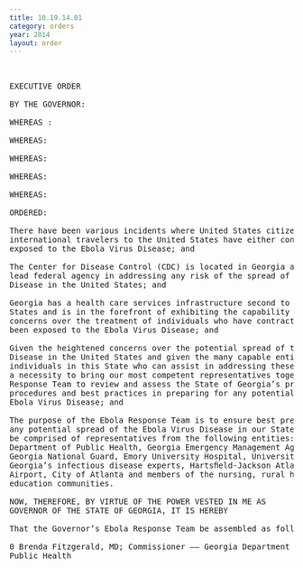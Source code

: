 ```yaml
---
title: 10.19.14.01
category: orders
year: 2014
layout: order
---
```


<pre> 

EXECUTIVE ORDER

BY THE GOVERNOR:

WHEREAS :

WHEREAS:

WHEREAS:

WHEREAS:

WHEREAS:

ORDERED:

There have been various incidents where United States citizens and
international travelers to the United States have either contracted or been
exposed to the Ebola Virus Disease; and

The Center for Disease Control (CDC) is located in Georgia and has been a
lead federal agency in addressing any risk of the spread of the Ebola Virus
Disease in the United States; and

Georgia has a health care services infrastructure second to none in the United
States and is in the forefront of exhibiting the capability for addressing any
concerns over the treatment of individuals who have contracted or who have
been exposed to the Ebola Virus Disease; and

Given the heightened concerns over the potential spread of the Ebola Virus
Disease in the United States and given the many capable entities and
individuals in this State who can assist in addressing these concerns, there is
a necessity to bring our most competent representatives together as an Ebola
Response Team to review and assess the State of Georgia’s protocols,
procedures and best practices in preparing for any potential spread of the
Ebola Virus Disease; and

The purpose of the Ebola Response Team is to ensure best preparations for
any potential spread of the Ebola Virus Disease in our State. The team will
be comprised of representatives from the following entities: Georgia
Department of Public Health, Georgia Emergency Management Agency,
Georgia National Guard, Emory University Hospital, University System of
Georgia’s infectious disease experts, Hartsﬁeld-Jackson Atlanta International
Airport, City of Atlanta and members of the nursing, rural hospital, EMT and
education communities.

NOW, THEREFORE, BY VIRTUE OF THE POWER VESTED IN ME AS
GOVERNOR OF THE STATE OF GEORGIA, IT IS HEREBY

That the Governor’s Ebola Response Team be assembled as follows:

0 Brenda Fitzgerald, MD; Commissioner —— Georgia Department of
Public Health

</pre>
